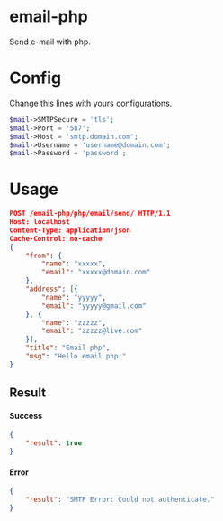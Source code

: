 # email-php

Send e-mail with php.

# Config

Change this lines with yours configurations.

```php
$mail->SMTPSecure = 'tls';
$mail->Port = '587';
$mail->Host = 'smtp.domain.com';
$mail->Username = 'username@domain.com';
$mail->Password = 'password';
```

# Usage


```json
POST /email-php/php/email/send/ HTTP/1.1
Host: localhost
Content-Type: application/json
Cache-Control: no-cache
{
    "from": {
        "name": "xxxxx",
        "email": "xxxxx@domain.com"
    },
    "address": [{
        "name": "yyyyy",
        "email": "yyyyy@gmail.com"
    }, {
        "name": "zzzzz",
        "email": "zzzzz@live.com"
    }],
    "title": "Email php",
    "msg": "Hello email php."
}
```

## Result

#### Success

```json
{
    "result": true
}
```

#### Error

```json
{
    "result": "SMTP Error: Could not authenticate."
}
```
